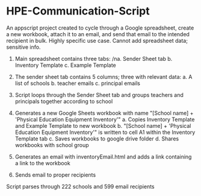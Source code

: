 # HPE-Communication-Script
An appscript project created to cycle through a Google spreadsheet, create a new workbook, attach it to an email, and send that email to the intended recipient in bulk. Highly specific use case. Cannot add spreadsheet data; sensitive info.

1. Main spreadsheet contains three tabs: 
	/na. Sender Sheet tab
	b. Inventory Template
	c. Example Template

2. The sender sheet tab contains 5 columns; three with relevant data:
	a. A list of schools
	b. teacher emails
	c. principal emails

3. Script loops through the Sender Sheet tab and groups teachers and principals together according to school

4. Generates a new Google Sheets workbook with name "[School name] + 'Physical Education Equipment Inventory'"
	a. Copies Inventory Template and Example Template to new workbook
	b. "[School name] + 'Physical Education Equipment Inventory'" is written to cell A1 within the Inventory Template tab
	c. Saves workbooks to google drive folder
	d. Shares workbooks with school group

5. Generates an email with inventoryEmail.html and adds a link containing a link to the workbook

6. Sends email to proper recipients

Script parses through 222 schools and 599 email recipients

